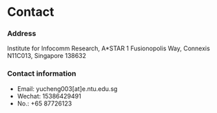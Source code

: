 Contact
======

### Address
Institute for Infocomm Research, A*STAR
1 Fusionopolis Way, Connexis N11C013, Singapore 138632

### Contact information
-  Email: yucheng003[at]e.ntu.edu.sg
-  Wechat: 15386429491
-  No.: +65 87726123
